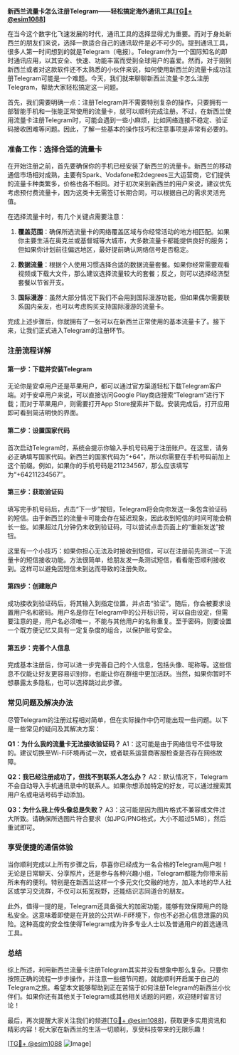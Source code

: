 **新西兰流量卡怎么注册Telegram——轻松搞定海外通讯工具[[TG💪+ @esim1088](https://t.me/s/esim1088)]**

在当今这个数字化飞速发展的时代，通讯工具的选择显得尤为重要。而对于身处新西兰的朋友们来说，选择一款适合自己的通讯软件是必不可少的。提到通讯工具，很多人第一时间想到的就是Telegram（电报）。Telegram作为一个国际知名的即时通讯应用，以其安全、快速、功能丰富而受到全球用户的喜爱。然而，对于刚到新西兰或者对这款软件还不太熟悉的小伙伴来说，如何使用新西兰的流量卡成功注册Telegram可能是一个难题。今天，我们就来聊聊新西兰流量卡怎么注册Telegram，帮助大家轻松搞定这一问题。

首先，我们需要明确一点：注册Telegram并不需要特别复杂的操作，只要拥有一部智能手机和一张能正常使用的流量卡，就可以顺利完成注册。不过，在新西兰使用流量卡注册Telegram时，可能会遇到一些小麻烦，比如网络连接不稳定、验证码接收困难等问题。因此，了解一些基本的操作技巧和注意事项是非常有必要的。

### **准备工作：选择合适的流量卡**

在开始注册之前，首先要确保你的手机已经安装了新西兰的流量卡。新西兰的移动通信市场相对成熟，主要有Spark、Vodafone和2degrees三大运营商，它们提供的流量卡种类繁多，价格也各不相同。对于初次来到新西兰的用户来说，建议优先考虑预付费流量卡，因为这类卡无需签订长期合同，可以根据自己的需求灵活充值。

在选择流量卡时，有几个关键点需要注意：

1. **覆盖范围**：确保所选流量卡的网络覆盖区域与你经常活动的地方相匹配。如果你主要生活在奥克兰或基督城等大城市，大多数流量卡都能提供良好的服务；但如果你计划前往偏远地区，最好提前确认网络信号是否稳定。
   
2. **数据流量**：根据个人使用习惯选择合适的数据流量套餐。如果你经常需要观看视频或下载大文件，那么建议选择流量较大的套餐；反之，则可以选择经济型套餐以节省开支。
   
3. **国际漫游**：虽然大部分情况下我们不会用到国际漫游功能，但如果偶尔需要联系国内亲友，也可以考虑购买支持国际漫游的流量卡。

完成上述步骤后，你就拥有了一张可以在新西兰正常使用的基本流量卡了。接下来，让我们正式进入Telegram的注册环节。

### **注册流程详解**

#### **第一步：下载并安装Telegram**
无论你是安卓用户还是苹果用户，都可以通过官方渠道轻松下载Telegram客户端。对于安卓用户来说，可以直接访问Google Play商店搜索“Telegram”进行下载；而对于苹果用户，则需要打开App Store搜索并下载。安装完成后，打开应用即可看到简洁明快的界面。

#### **第二步：设置国家代码**
首次启动Telegram时，系统会提示你输入手机号码用于注册账户。在这里，请务必正确填写国家代码。新西兰的国家代码为“+64”，所以你需要在手机号码前加上这个前缀。例如，如果你的手机号码是211234567，那么应该填写为“+64211234567”。

#### **第三步：获取验证码**
填写完手机号码后，点击“下一步”按钮，Telegram将会向你发送一条包含验证码的短信。由于新西兰的流量卡可能会存在延迟现象，因此收到短信的时间可能会稍长一些。如果超过几分钟仍未收到验证码，可以尝试点击页面上的“重新发送”按钮。

这里有一个小技巧：如果你担心无法及时接收到短信，可以在注册前先测试一下流量卡的短信接收功能。方法很简单，给朋友发一条测试短信，看看能否顺利接收到。这样可以避免因短信未到达而导致的注册失败。

#### **第四步：创建账户**
成功接收到验证码后，将其输入到指定位置，并点击“验证”。随后，你会被要求设置用户名和密码。用户名是你在Telegram中的公开标识符，可以自由设定，但需要注意的是，用户名必须唯一，不能与其他用户的名称重复。至于密码，则要设置一个既方便记忆又具有一定复杂度的组合，以保护账号安全。

#### **第五步：完善个人信息**
完成基本注册后，你可以进一步完善自己的个人信息，包括头像、昵称等。这些信息不仅能让好友更容易识别你，也能让你在群组中更加活跃。当然，如果你暂时不想暴露太多隐私，也可以选择跳过此步骤。

### **常见问题及解决办法**

尽管Telegram的注册过程相对简单，但在实际操作中仍可能出现一些问题。以下是一些常见的疑问及其解决方案：

**Q1：为什么我的流量卡无法接收验证码？**
A1：这可能是由于网络信号不佳导致的。建议切换至Wi-Fi环境再试一次，或者联系运营商客服检查是否存在网络故障。

**Q2：我已经注册成功了，但找不到联系人怎么办？**
A2：默认情况下，Telegram不会自动导入手机通讯录中的联系人。如果你想添加特定的好友，可以通过搜索其用户名或电话号码手动添加。

**Q3：为什么我上传头像总是失败？**
A3：这可能是因为图片格式不兼容或文件过大所致。请确保所选图片符合要求（如JPG/PNG格式，大小不超过5MB），然后重试即可。

### **享受便捷的通信体验**

当你顺利完成以上所有步骤之后，恭喜你已经成为一名合格的Telegram用户啦！无论是日常聊天、分享照片，还是参与各种兴趣小组，Telegram都能为你带来前所未有的便利。特别是在新西兰这样一个多元文化交融的地方，加入本地的华人社区或学习交流群，不仅可以拓宽视野，还能结识志同道合的朋友。

此外，值得一提的是，Telegram还具备强大的加密功能，能够有效保障用户的隐私安全。这意味着即使是在开放的公共Wi-Fi环境下，你也不必担心信息泄露的风险。这种高度的安全性使得Telegram成为许多专业人士以及普通用户的首选通讯工具。

### **总结**

综上所述，利用新西兰流量卡注册Telegram其实并没有想象中那么复杂。只要你按照正确的流程一步步操作，并注意一些细节问题，就能顺利开启属于自己的Telegram之旅。希望本文能够帮助到正在苦恼于如何注册Telegram的新西兰小伙伴们。如果你还有其他关于Telegram或其他相关话题的问题，欢迎随时留言讨论！

最后，再次提醒大家关注我们的频道[[TG💪+ @esim1088](https://t.me/s/esim1088)]，获取更多实用资讯和精彩内容！祝大家在新西兰的生活一切顺利，享受科技带来的无限乐趣！

[[TG💪+ @esim1088](https://t.me/s/esim1088) ![Image](https://i.postimg.cc/4NQfJmqS/Snipaste-2025-05-13-00-14-12.png)]